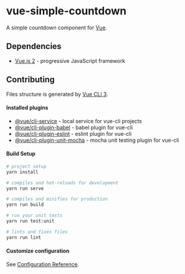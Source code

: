 # vue-simple-countdown

A simple countdown component for [Vue](https://vuejs.org/).

## Dependencies

* [Vue.js 2](https://vuejs.org/) - progressive JavaScript framework

## Contributing

Files structure is generated by [Vue CLI 3](https://cli.vuejs.org/).

#### Installed plugins

 * [@vue/cli-service](https://cli.vuejs.org/) - local service for vue-cli projects
 * [@vue/cli-plugin-babel](https://github.com/vuejs/vue-cli/tree/dev/packages/%40vue/cli-plugin-babel) - babel plugin for vue-cli
 * [@vue/cli-plugin-eslint](https://github.com/vuejs/vue-cli/tree/dev/packages/%40vue/cli-plugin-eslint) - eslint plugin for vue-cli
 * [@vue/cli-plugin-unit-mocha](https://github.com/vuejs/vue-cli/tree/dev/packages/%40vue/cli-plugin-unit-mocha) - mocha unit testing plugin for vue-cli
 
 #### Build Setup
 
 ``` bash
 # project setup
 yarn install
 
 # compiles and hot-reloads for development
 yarn run serve
 
 # compiles and minifies for production
 yarn run build
 
 # run your unit tests
 yarn run test:unit
 
 # lints and fixes files
 yarn run lint
 ```

#### Customize configuration
See [Configuration Reference](https://cli.vuejs.org/config/).
